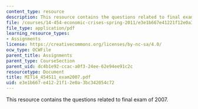 ```yaml
---
content_type: resource
description: This resource contains the questions related to final exam of 2007.
file: /courses/14-454-economic-crises-spring-2011/e3e1b667e41221f12e0a3bc342054c72_MIT14_454S11_exam2007.pdf
file_type: application/pdf
learning_resource_types:
- Assignments
license: https://creativecommons.org/licenses/by-nc-sa/4.0/
ocw_type: OCWFile
parent_title: Assignments
parent_type: CourseSection
parent_uid: dc4b1e92-ccac-a0f3-24ee-62e94ee91c2c
resourcetype: Document
title: MIT14_454S11_exam2007.pdf
uid: e3e1b667-e412-21f1-2e0a-3bc342054c72
---
```

This resource contains the questions related to final exam of 2007.